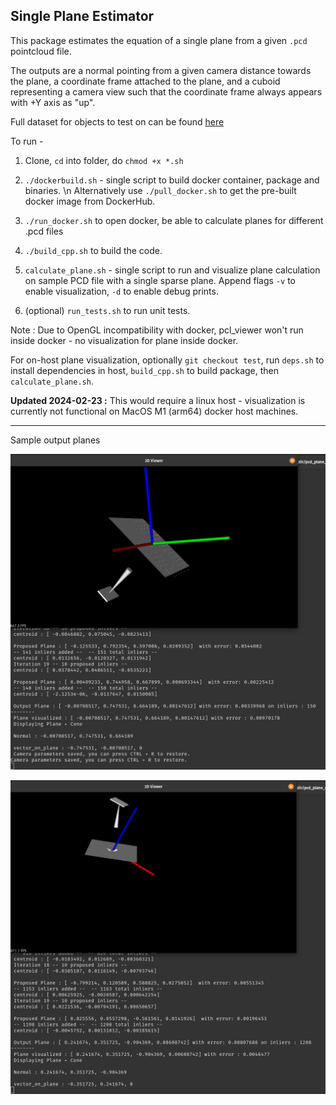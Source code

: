 Single Plane Estimator
-------------------------

This package estimates the equation of a single plane from a given `.pcd`
pointcloud file.

The outputs are a normal pointing from a given camera distance towards the
plane, a coordinate frame attached to the plane, and a cuboid representing a
camera view such that the coordinate frame always appears with +Y axis as "up". 

Full dataset for objects to test on can be found [here](https://github.com/PointCloudLibrary/data/tree/master/segmentation/mOSD)

To run -

1. Clone, `cd` into folder, do `chmod +x *.sh`
2. `./dockerbuild.sh` - single script to build docker container, package and binaries. \n
         Alternatively use `./pull_docker.sh` to get the pre-built docker image from DockerHub.
3. `./run_docker.sh` to open docker, be able to calculate planes for different .pcd files
4. `./build_cpp.sh` to build the code.
5. `calculate_plane.sh` - single script to run and visualize plane calculation on sample PCD file with a single sparse plane.
        Append flags `-v` to enable visualization, `-d` to enable debug prints.

4. (optional) `run_tests.sh` to run unit tests.

Note : Due to OpenGL incompatibility with docker, pcl_viewer won't run inside docker - no visualization for plane inside docker.

For on-host plane visualization, optionally `git checkout test`, run `deps.sh` to install dependencies in host, `build_cpp.sh` to build package, then `calculate_plane.sh`.

**Updated 2024-02-23 :** This would require a linux host - visualization is currently not functional on MacOS M1 (arm64) docker host machines.

------------
Sample output planes

![learn11_plane.pcd](https://github.com/parthc-rob/pcd_plane_estimator/blob/no_visualize_with_docker/output_images/plane_estimate_learn11_plane.png?raw=true)

![object_template2.pcd](https://github.com/parthc-rob/pcd_plane_estimator/blob/no_visualize_with_docker/output_images/object_template2_plane_detection.png?raw=true)
